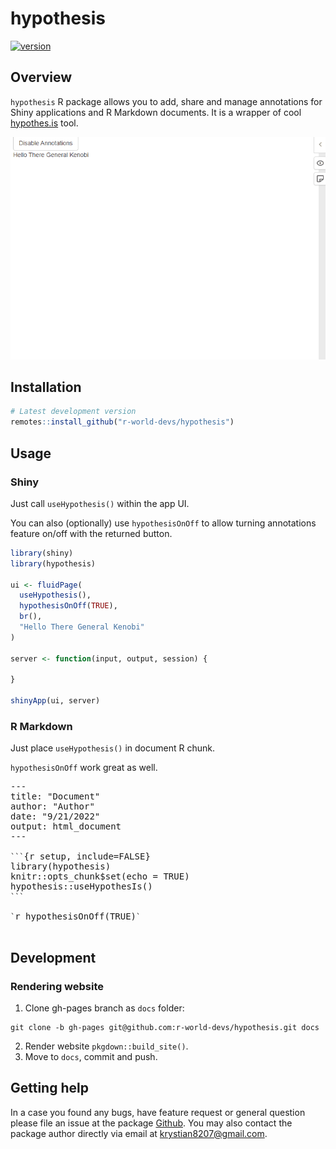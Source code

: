
# hypothesis

[![version](https://img.shields.io/static/v1.svg?label=github.com&message=v.1.1.0&color=ff69b4)](https://github.com/r-world-devs/hypothesis)

## Overview

`hypothesis` R package allows you to add, share and manage annotations
for Shiny applications and R Markdown documents. It is a wrapper of cool
[hypothes.is](https://web.hypothes.is/) tool.

![](man/figures/annotation.gif)

## Installation

``` r
# Latest development version
remotes::install_github("r-world-devs/hypothesis")
```

## Usage

### Shiny

Just call `useHypothesis()` within the app UI.

You can also (optionally) use `hypothesisOnOff` to allow turning
annotations feature on/off with the returned button.

``` r
library(shiny)
library(hypothesis)

ui <- fluidPage(
  useHypothesis(),
  hypothesisOnOff(TRUE),
  br(),
  "Hello There General Kenobi"
)

server <- function(input, output, session) {

}

shinyApp(ui, server)
```

### R Markdown

Just place `useHypothesis()` in document R chunk.

`hypothesisOnOff` work great as well.

<pre>
---
title: "Document"
author: "Author"
date: "9/21/2022"
output: html_document
---

<code>&#96</code><code>&#96</code><code>&#96</code>{r setup, include=FALSE}
library(hypothesis)
knitr::opts_chunk$set(echo = TRUE)
hypothesis::useHypothesIs()
<code>&#96</code><code>&#96</code><code>&#96</code>

<code>&#96</code>r hypothesisOnOff(TRUE)<code>&#96</code>

</pre>

## Development

### Rendering website

1.  Clone gh-pages branch as `docs` folder:

<!-- -->

    git clone -b gh-pages git@github.com:r-world-devs/hypothesis.git docs

2.  Render website `pkgdown::build_site()`.
3.  Move to `docs`, commit and push.

## Getting help

In a case you found any bugs, have feature request or general question
please file an issue at the package
[Github](https://github.com/r-world-devs/hypothesis/issues). You may
also contact the package author directly via email at
<krystian8207@gmail.com>.
